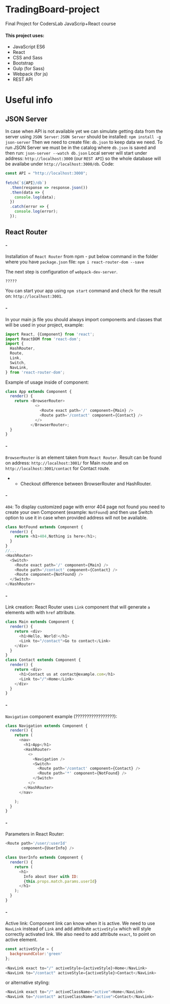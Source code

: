 # TradingBoard-project
Final Project for CodersLab JavaScrip+React course

#### This project uses:
* JavaScript ES6
* React
* CSS and Sass
* Bootstrap
* Gulp (for Sass)
* Webpack (for js)
* REST API

# Useful info

## JSON Server
In case when API is not available yet we can simulate getting data from the server using `JSON Server`:
`JSON Server` should be installed:
`npm install -g json-server`
Then we need to create file: `db.json` to keep data we need.
To run JSON Server we must be in the catalog where `db.json` is saved and then run:
`json-server --watch db.json`
Local server will start under address: `http://localhost:3000` (our `REST API`) so the whole database will be availabe under `http://localhost:3000/db`.
Code:
```JavaScript
const API = "http://localhost:3000";
 
fetch(`${API}/db`)
  .then(response => response.json())
  .then(data => {
    console.log(data);
  })
  .catch(error => {
    console.log(error);
  });
```

## React Router
#### -
Installation of `React Router` from npm - put below command in the folder where you have `package.json` file:
`npm i react-router-dom --save`

The next step is configuration of `webpack-dev-server`.

`?????`

You can start your app using `npm start` command and check for the result on: `http://localhost:3001`.

#### -
In your main js file you should always import components and classes that will be used in your project, example:
```JavaScript
import React, {Component} from 'react';
import ReactDOM from 'react-dom';
import {
  HashRouter,
  Route,
  Link,
  Switch,
  NavLink,
} from 'react-router-dom';
```

Example of usage inside of component:
```JavaScript
class App extends Component {
  render() {
    return <BrowserRouter>
             <>
               <Route exact path='/' component={Main} />
               <Route path='/contact' component={Contact} />
             </>
           </BrowserRouter>;
  }
}
```
#### -
`BrowserRouter` is an element taken from `React Router`. Result can be found on address: `http://localhost:3001/` for Main route and on `http://localhost:3001/contact` for Contact route.
* * Checkout difference between BrowserRouter and HashRouter.

#### -
`404`: To display customized page with error 404 page not found you need to create your own Component (example: `NotFound`) and then use Switch option to use it in case when provided address will not be available.
```JavaScript
class NotFound extends Component {
  render() {
    return <h1>404,Nothing is here</h1>;
  }
}
//...
<HashRouter>
  <Switch>
    <Route exact path='/' component={Main} />
    <Route path='/contact' component={Contact} />
    <Route component={NotFound} />
  </Switch>
</HashRouter>
```

#### -
Link creation:
React Router uses `Link` component that will generate `a` elements with with `href` attribute. 
```JavaScript
class Main extends Component {
  render() {
    return <div>
      <h1>Hello, World!</h1>
      <Link to="/contact">Go to contact</Link>
    </div>
  }
}
class Contact extends Component {
  render() {
    return <div>
      <h1>Contact us at contact@example.com</h1>
      <Link to="/">Home</Link>
    </div>
  }
}
```

#### -
`Navigation` component example (?????????????????):
```JavaScript
class Navigation extends Component {
  render() {
    return (
      <nav>
        <h1>App</h1>
        <HashRouter>
          <>
            <Navigation />
            <Switch>
              <Route path='/contact' component={Contact} />
              <Route path='*' component={NotFound} />
            </Switch>
          </>
        </HashRouter>
      </nav>

    );
  }
}
```

#### -
Parameters in React Router:
```JavaScript
<Route path='/user/:userId'
       component={UserInfo} />
```
```JavaScript
class UserInfo extends Component {
  render() {
    return (
      <h1>
        Info about User with ID:
        {this.props.match.params.userId}
      </h1>
    );
  }
}
```

#### -
Active link: Component link can know when it is active. We need to use `NavLink` instead of `Link` and add attribute `activeStyle` which will style correctly activated link. 
We also need to add attribute `exact`, to point on active element. 
```JavaScript
const activeStyle = {
  backgroundColor:'green'
};
 
<NavLink exact to="/" activeStyle={activeStyle}>Home</NavLink>
<NavLink to="/contact" activeStyle={activeStyle}>Contact</NavLink>
```
or alternative styling:
```JavaScript
<NavLink exact to="/" activeClassName="active">Home</NavLink>
<NavLink to="/contact" activeClassName="active">Contact</NavLink>
```

